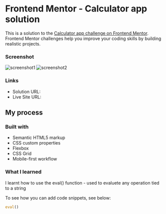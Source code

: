 # Frontend Mentor - Calculator app solution

This is a solution to the [Calculator app challenge on Frontend Mentor](https://www.frontendmentor.io/challenges/calculator-app-9lteq5N29). Frontend Mentor challenges help you improve your coding skills by building realistic projects. 

### Screenshot

![screenshot1](https://user-images.githubusercontent.com/106917702/210173601-e8b58f12-5f23-44ae-906f-af8cfef6857c.png)
![screenshot2](https://user-images.githubusercontent.com/106917702/210173603-470bbd78-fd6e-4191-b70d-715f1037025e.png)


### Links

- Solution URL: 
- Live Site URL: 

## My process

### Built with

- Semantic HTML5 markup
- CSS custom properties
- Flexbox
- CSS Grid
- Mobile-first workflow




### What I learned
I learnt how to use the eval() function - used to evaluete any operation tied to a string

To see how you can add code snippets, see below:


```js
eval()
```

